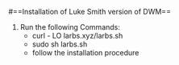#==Installation of Luke Smith version of DWM==

1. Run the following Commands:
	* curl - LO larbs.xyz/larbs.sh
	* sudo sh larbs.sh
	* follow the installation procedure
